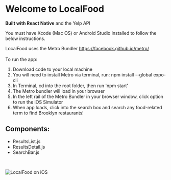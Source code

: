 # Welcome to LocalFood
**Built with React Native**
and the Yelp API

You must have Xcode (Mac OS) or Android Studio installed to follow the below instructions.

LocalFood uses the Metro Bundler https://facebook.github.io/metro/<br><br>
To run the app:
1. Download code to your local machine
2. You will need to install Metro via terminal, run: npm install --global expo-cli
3. In Terminal, cd into the root folder, then run 'npm start'
4. The Metro bundler will load in your browser
5. In the left rail of the Metro Bundler in your browser window, click option to run the iOS Simulator
6. When app loads, click into the search box and search any food-related term to find Brooklyn restaurants!

## Components: ##
- ResultsList.js
- ResultsDetail.js
- SearchBar.js
<br>

![LocalFood on iOS](https://i.imgur.com/cbdFyng.png)
